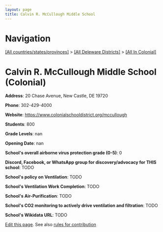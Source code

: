 ```yaml
---
layout: page
title: Calvin R. McCullough Middle School
---
```

# Navigation

[[All countries/states/provinces]](../../..) > [[All Deleware Districts]](../..) > [[All In Colonial]](..)

# Calvin R. McCullough Middle School (Colonial)

**Address**: 20 Chase Avenue, New Castle, DE 19720

**Phone**: 302-429-4000

**Website**: <https://www.colonialschooldistrict.org/mccullough>

**Students**: 800

**Grade Levels**: nan

**Opening Date**: nan

**School's overall airborne virus protection grade (0-5)**: 0

**Discord, Facebook, or WhatsApp group for discovery/advocacy for THIS school**: TODO

**School's policy on Ventilation**: TODO

**School's Ventilation Work Completion**: TODO

**School's Air-Purification**: TODO

**School's CO2 monitoring to actively drive ventilation and filtration**: TODO

**School's Wikidata URL**: TODO


[Edit this page](https://github.com/ventilate-schools/DE/edit/main/./Colonial/Calvin_R._McCullough_Middle_School.md). See also [rules for contribution](../../../contribution-rules/)